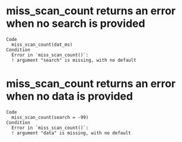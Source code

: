 # miss_scan_count returns an error when no search is provided

    Code
      miss_scan_count(dat_ms)
    Condition
      Error in `miss_scan_count()`:
      ! argument "search" is missing, with no default

# miss_scan_count returns an error when no data is provided

    Code
      miss_scan_count(search = -99)
    Condition
      Error in `miss_scan_count()`:
      ! argument "data" is missing, with no default

